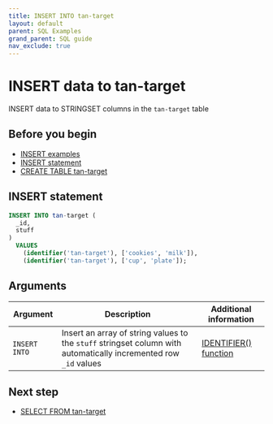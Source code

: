 ```yaml
---
title: INSERT INTO tan-target
layout: default
parent: SQL Examples
grand_parent: SQL guide
nav_exclude: true
---
```


# INSERT data to tan-target

INSERT data to STRINGSET columns in the `tan-target` table

## Before you begin
* [INSERT examples](/docs/sql-guide/examples/sql-eg-insert/sql-eg-insert-home#insert-statements)
* [INSERT statement](/docs/sql-guide/statements/statement-insert)
* [CREATE TABLE tan-target](/docs/sql-guide/examples/sql-eg-table/sql-eg-table-create-tan-target)

## INSERT statement

```sql
INSERT INTO tan-target (
  _id,
  stuff
)
  VALUES
    (identifier('tan-target'), ['cookies', 'milk']),
    (identifier('tan-target'), ['cup', 'plate']);
```

## Arguments

| Argument | Description | Additional information |
|---|---|---|
| `INSERT INTO` | Insert an array of string values to the `stuff` stringset column with automatically incremented row `_id` values  | [IDENTIFIER() function](/docs/sql-guide/functions/function-identifier)

## Next step

* [SELECT FROM tan-target](/docs/sql-guide/examples/sql-eg-select/sql-eg-select-from-cosvec-target)
